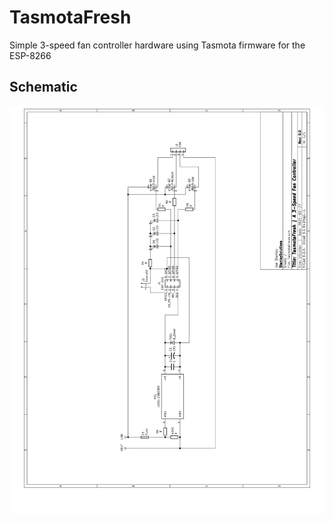 # TasmotaFresh
Simple 3-speed fan controller hardware using Tasmota firmware for the ESP-8266

## Schematic
![TasmotaFresh Schematic](./TasmotaFresh_Schematic.svg)

